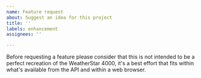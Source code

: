 ```yaml
---
name: Feature request
about: Suggest an idea for this project
title: ''
labels: enhancement
assignees: ''

---
```


Before requesting a feature please consider that this is not intended to be a perfect recreation of the WeatherStar 4000, it's a best effort that fits within what's available from the API and within a web browser.
